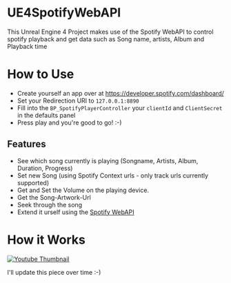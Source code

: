 # UE4SpotifyWebAPI
This Unreal Engine 4 Project makes use of the Spotify WebAPI to control spotify playback and get data such as Song name, artists, Album and Playback time

How to Use
=

* Create yourself an app over at https://developer.spotify.com/dashboard/
* Set your Redirection URI to `127.0.0.1:8890`
* Fill into the `BP_SpotifyPlayerController` your `clientId` and `ClientSecret` in the defaults panel
* Press play and you're good to go! :-)

Features
-

 * See which song currently is playing (Songname, Artists, Album, Duration, Progress)
 * Set new Song (using Spotify Context urls - only track urls currently supported)
 * Get and Set the Volume on the playing device.
 * Get the Song-Artwork-Url
 * Seek through the song
 * Extend it urself using the [Spotify WebAPI](https://developer.spotify.com/documentation/web-api/reference/)


How it Works
=

[![Youtube Thumbnail](https://img.youtube.com/vi/ehNXvqhBl7Y/0.jpg)](https://www.youtube.com/watch?v=ehNXvqhBl7Y "Some Progress on the UnrealEngine-Spotify thing.")

I'll update this piece over time :-)
